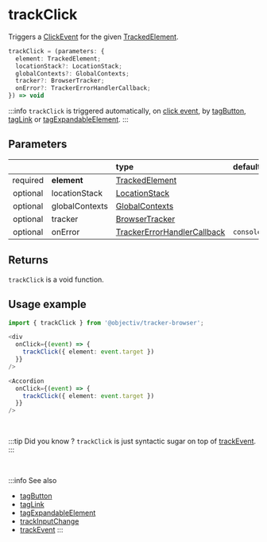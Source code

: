 # trackClick

Triggers a [ClickEvent](/taxonomy/events/ClickEvent.md) for the given [TrackedElement](/tracking/api-reference/definitions/TrackedElement.md).  

```typescript
trackClick = (parameters: {
  element: TrackedElement;
  locationStack?: LocationStack;
  globalContexts?: GlobalContexts;
  tracker?: BrowserTracker;
  onError?: TrackerErrorHandlerCallback;
}) => void
```

:::info
`trackClick` is triggered automatically, on [click event](https://developer.mozilla.org/en-US/docs/Web/API/Element/click_event), by [tagButton](/tracking/api-reference/locationTaggers/tagButton.md), [tagLink](/tracking/api-reference/locationTaggers/tagLink.md) or [tagExpandableElement](/tracking/api-reference/locationTaggers/tagExpandableElement.md).
:::

## Parameters
|          |                | type                                                                                              | default value
| :-:      | :--            | :--                                                                                               | :--           
| required | **element**    | [TrackedElement](/tracking/api-reference/definitions/TrackedElement.md)                           |
| optional | locationStack  | [LocationStack](/tracking/api-reference/core/LocationStack.md)                                    |
| optional | globalContexts | [GlobalContexts](/tracking/api-reference/core/GlobalContexts.md)                                  |
| optional | tracker        | [BrowserTracker](/tracking/api-reference/BrowserTracker.md)                                       |
| optional | onError        | [TrackerErrorHandlerCallback](/tracking/api-reference/definitions/TrackerErrorHandlerCallback.md) | `console.error`

## Returns
`trackClick` is a void function.

## Usage example

```typescript jsx
import { trackClick } from '@objectiv/tracker-browser';
```

```typescript jsx
<div
  onClick={(event) => {
    trackClick({ element: event.target })
  }}
/>
```

```typescript jsx
<Accordion
  onClick={(event) => {
    trackClick({ element: event.target })
  }}
/>
```

<br />

:::tip Did you know ?
`trackClick` is just syntactic sugar on top of [trackEvent](/tracking/api-reference/eventTrackers/trackEvent.md).
:::

<br />

:::info See also
- [tagButton](/tracking/api-reference/locationTaggers/tagButton.md)
- [tagLink](/tracking/api-reference/locationTaggers/tagLink.md) 
- [tagExpandableElement](/tracking/api-reference/locationTaggers/tagExpandableElement.md)
- [trackInputChange](/tracking/api-reference/eventTrackers/trackInputChange.md)
- [trackEvent](/tracking/api-reference/eventTrackers/trackEvent.md)
:::
